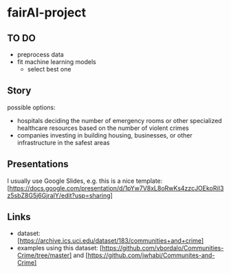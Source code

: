 # fairAI-project

## TO DO

- preprocess data
- fit machine learning models
    - select best one

## Story

possible options:
- hospitals deciding the number of emergency rooms or other specialized healthcare resources based on the number of violent crimes
- companies investing in building housing, businesses, or other infrastructure in the safest areas

## Presentations

I usually use Google Slides, e.g. this is a nice template: [https://docs.google.com/presentation/d/1pYw7V8xL8oRwKs4zzcJOEkoRiI3z5sbZ8G5j6GjraIY/edit?usp=sharing]

## Links
- dataset: [https://archive.ics.uci.edu/dataset/183/communities+and+crime]
- examples using this dataset: [https://github.com/vbordalo/Communities-Crime/tree/master] and [https://github.com/jwhabi/Communites-and-Crime]
